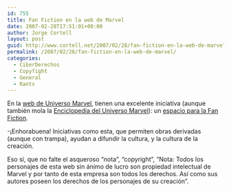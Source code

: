 ```yaml
---
id: 755
title: Fan Fiction en la web de Marvel
date: 2007-02-28T17:51:01+00:00
author: Jorge Cortell
layout: post
guid: http://www.cortell.net/2007/02/28/fan-fiction-en-la-web-de-marvel/
permalink: /2007/02/28/fan-fiction-en-la-web-de-marvel/
categories:
  - CiberDerechos
  - Copyfight
  - General
  - Rants
---
```

En la <a title="Universo Marvel" target="_blank" href="http://www.universomarvel.com">web de Universo Marvel</a>, tienen una excelente iniciativa (aunque también mola la <a target="_blank" title="EUM" href="http://www.eumreborn.com/">Enciclopedia del Universo Marvel</a>): un <a title="Fan Fiction" target="_blank" href="http://www.universomarvel.com/afiction/">espacio para la Fan Fiction</a>.

-¡Enhorabuena! Iniciativas como esta, que permiten obras derivadas (aunque con trampa), ayudan a difundir la cultura, y la cultura de la creación.

Eso sí­, que no falte el asqueroso &#8220;nota&#8221;, &#8220;copyright&#8221;, &#8220;Nota: Todos los personajes de esta web sin ánimo de lucro son propiedad intelectual de Marvel y por tanto de esta empresa son todos los derechos. Así­ como sus autores poseen los derechos de los personajes de su creación&#8221;.